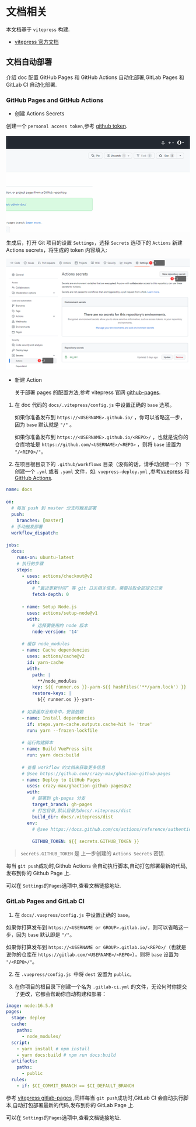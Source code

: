 # 文档相关

本文档基于 `vitepress` 构建.

- [vitepress 官方文档](https://vitepress.vuejs.org/)

## 文档自动部署

介绍 doc 配置 GitHub Pages 和 GitHub Actions 自动化部署,GitLab Pages 和 GitLab CI 自动化部署.

### GitHub Pages and GitHub Actions

<!-- - 设置 Deploy Key 以及 Secrets

自动部署需要将构建后的代码推送到代码仓库,所以需要 Git 的秘钥

```shell
ssh-keygen -t rsa -C '邮箱地址'
```

生成的密钥存放在`C:\Users\<用户名>\.ssh`, `id_rsa` 为私钥,`id_rsa.pub`为公钥.
生成后，打开 Git 项目的设置 `Settings`，选择 `Deploy keys` 点击 `Add deploy key` 新建 deploy key，将公钥的内容填入:

> 此处应有图片

再选择 `Secrets` 选项下的 `Actions`，新建私钥，将私钥内容填入:

> 此处应有图片-->

- 创建 Actions Secrets

创建一个 `personal access token`,参考 [github token](https://github.blog/changelog/2021-07-26-expiration-options-for-personal-access-tokens/).

![New personal access token](https://github.com/cfmj/doc-images/blob/main/images/github-pages/token-create.gif?raw=true)

生成后，打开 Git 项目的设置 `Settings`，选择 `Secrets` 选项下的 `Actions` 新建 Actions secrets，将生成的 token 内容填入:

![create-actions-secrets](https://github.com/cfmj/doc-images/blob/main/images/github-pages/create-actions-secrets.png?raw=true)

- 新建 Action

  关于部署 pages 的配置方法,参考 vitepress 官网 [github-pages](https://vitepress.vuejs.org/guide/deploy.html#github-pages).

1. 在 doc 代码的 `docs/.vitepress/config.js` 中设置正确的 `base` 选项。

   如果你准备发布到 `https://<USERNAME>.github.io/` ，你可以省略这一步，因为 `base` 默认就是 `"/"` 。

   如果你准备发布到 `https://<USERNAME>.github.io/<REPO>/` ，也就是说你的仓库地址是 `https://github.com/<USERNAME>/<REPO>` ，则将 `base` 设置为 `"/<REPO>/"`。

2. 在项目根目录下的 `.github/workflows` 目录（没有的话，请手动创建一个）下创建一个 `.yml` 或者 `.yaml` 文件，如: `vuepress-deploy.yml` ,参考[vuepress](https://v2.vuepress.vuejs.org/zh/guide/deployment.html#github-pages) 和 [GitHub Actions](https://github.com/features/actions).

```yml
name: docs

on:
  # 每当 push 到 master 分支时触发部署
  push:
    branches: [master]
  # 手动触发部署
  workflow_dispatch:

jobs:
  docs:
    runs-on: ubuntu-latest
    # 执行的步骤
    steps:
      - uses: actions/checkout@v2
        with:
          # “最近更新时间” 等 git 日志相关信息，需要拉取全部提交记录
          fetch-depth: 0

      - name: Setup Node.js
        uses: actions/setup-node@v1
        with:
          # 选择要使用的 node 版本
          node-version: '14'

      # 缓存 node_modules
      - name: Cache dependencies
        uses: actions/cache@v2
        id: yarn-cache
        with:
          path: |
            **/node_modules
          key: ${{ runner.os }}-yarn-${{ hashFiles('**/yarn.lock') }}
          restore-keys: |
            ${{ runner.os }}-yarn-

      # 如果缓存没有命中，安装依赖
      - name: Install dependencies
        if: steps.yarn-cache.outputs.cache-hit != 'true'
        run: yarn --frozen-lockfile

      # 运行构建脚本
      - name: Build VuePress site
        run: yarn docs:build

      # 查看 workflow 的文档来获取更多信息
      # @see https://github.com/crazy-max/ghaction-github-pages
      - name: Deploy to GitHub Pages
        uses: crazy-max/ghaction-github-pages@v2
        with:
          # 部署到 gh-pages 分支
          target_branch: gh-pages
          # 打包目录,默认目录为docs/.vitepress/dist
          build_dir: docs/.vitepress/dist
        env:
          # @see https://docs.github.com/cn/actions/reference/authentication-in-a-workflow#about-the-github_token-secret

          GITHUB_TOKEN: ${{ secrets.GITHUB_TOKEN }}
```

> `secrets.GITHUB_TOKEN` 是 上一步创建的 `Actions Secrets` 密钥.

每当 `git push`成功时,Github Actions 会自动执行脚本,自动打包部署最新的代码,发布到你的 Github Page 上.

可以在 `Settings`的`Pages`选项中,查看文档链接地址.

### GitLab Pages and GitLab CI

1. 在 `docs/.vuepress/config.js` 中设置正确的 `base`。

如果你打算发布到 `https://<USERNAME or GROUP>.gitlab.io/`，则可以省略这一步，因为 `base` 默认即是 `"/"`。

如果你打算发布到 `https://<USERNAME or GROUP>.gitlab.io/<REPO>/`（也就是说你的仓库在 `https://gitlab.com/<USERNAME>/<REPO>`），则将 `base` 设置为 `"/<REPO>/"`。

2. 在 `.vuepress/config.js `中将 `dest` 设置为 `public`。

3. 在你项目的根目录下创建一个名为 `.gitlab-ci.yml` 的文件，无论何时你提交了更改，它都会帮助你自动构建和部署：

```yml
image: node:16.5.0
pages:
  stage: deploy
  cache:
    paths:
      - node_modules/
  script:
    - yarn install # npm install
    - yarn docs:build # npm run docs:build
  artifacts:
    paths:
      - public
  rules:
    - if: $CI_COMMIT_BRANCH == $CI_DEFAULT_BRANCH
```

参考 [vitepress gitlab-pages](http://localhost:3000/wetok-admin-doc/views/about_docs.html#gitlab-pages-and-gitlab-ci) ,同样每当 `git push`成功时,GitLab CI 会自动执行脚本,自动打包部署最新的代码,发布到你的 GitLab Page 上.

可以在 `Settings`的`Pages`选项中,查看文档链接地址.
